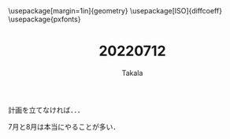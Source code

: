﻿---
title: 20220712
yesterday: 20220711
tomorrow: 20220713
days: 928
author: Takala
header-includes:
  - \usepackage[margin=1in]{geometry}
  - \usepackage[ISO]{diffcoeff}
  - \usepackage{pxfonts}
---



計画を立てなければ．．．


7月と8月は本当にやることが多い．

